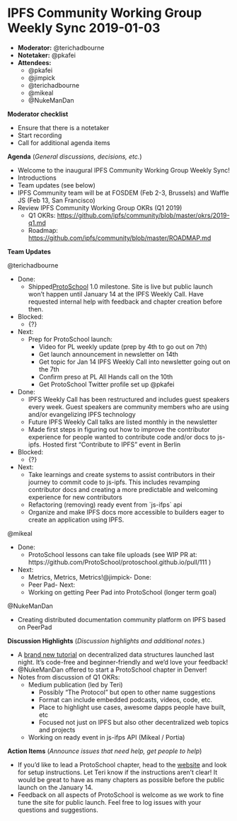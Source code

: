 # IPFS Community Working Group Weekly Sync 2019-01-03

-   **Moderator:** @terichadbourne
-   **Notetaker:** @pkafei
-   **Attendees:**
    -   @pkafei
    -   @jimpick
    -   @terichadbourne
    -   @mikeal
    -   @NukeManDan

**Moderator checklist**
-   Ensure that there is a notetaker
-   Start recording
-   Call for additional agenda items

**Agenda** (_General discussions, decisions, etc._)
-   Welcome to the inaugural IPFS Community Working Group Weekly Sync!
-   Introductions
-   Team updates (see below)
-   IPFS Community team will be at FOSDEM (Feb 2-3, Brussels) and Waffle JS (Feb 13, San Francisco)
-   Review IPFS Community Working Group OKRs (Q1 2019)
    -   Q1 OKRs: <https://github.com/ipfs/community/blob/master/okrs/2019-q1.md>
    -   Roadmap: <https://github.com/ipfs/community/blob/master/ROADMAP.md>

**Team Updates**

@terichadbourne
-   Done:
    -   Shipped[ProtoSchool](https://proto.school) 1.0 milestone. Site is live but public launch won’t happen until January 14 at the IPFS Weekly Call. Have requested internal help with feedback and chapter creation before then.
-   Blocked:
    -   {?}
-   Next:
    -   Prep for ProtoSchool launch:
        -   Video for PL weekly update (prep by 4th to go out on 7th)
        -   Get launch announcement in newsletter on 14th
        -   Get topic for Jan 14 IPFS Weekly Call into newsletter going out on the 7th
        -   Confirm preso at PL All Hands call on the 10th
        -   Get ProtoSchool Twitter profile set up
@pkafei
-   Done:
    -   IPFS Weekly Call has been restructured and includes guest speakers every week. Guest speakers are community members who are using and/or evangelizing IPFS technology
    -   Future IPFS Weekly Call talks are listed monthly in the newsletter
    -   Made first steps in figuring out how to improve the contributor experience for people wanted to contribute code and/or docs to js-ipfs. Hosted first “Contribute to IPFS” event in Berlin
-   Blocked:
    -   {?}
-   Next:
    -   Take learnings and create systems to assist contributors in their journey to commit code to js-ipfs. This includes revamping contributor docs and creating a more predictable and welcoming experience for new contributors
    -   Refactoring (removing) ready event from \`js-ifps\` api
    -   Organize and make IPFS docs more accessible to builders eager to create an application using IPFS.

@mikeal
-   Done:
    -   ProtoSchool lessons can take file uploads (see WIP PR at: https&#x3A;//github.com/ProtoSchool/protoschool.github.io/pull/111 )
-   Next:
    -   Metrics, Metrics, Metrics!@jimpick-   Done:
    -   Peer Pad-   Next:
    -   Working on getting Peer Pad into ProtoSchool (longer term goal)

  @NukeManDan
  -   Creating distributed documentation community platform on IPFS based on PeerPad

**Discussion Highlights** (_Discussion highlights and additional notes._)
-   A [brand new tutorial](https://proto.school/#/data-structures/01) on decentralized data structures launched last night. It’s code-free and beginner-friendly and we’d love your feedback!
- @NukeManDan offered to start a ProtoSchool chapter in Denver!
-  Notes from discussion of Q1 OKRs:
    -   Medium publication (led by Teri)
        -   Possibly “The Protocol” but open to other name suggestions
        -   Format can include embedded podcasts, videos, code, etc.
        -   Place to highlight use cases, awesome dapps people have built, etc
        -   Focused not just on IPFS but also other decentralized web topics and projects
    -   Working on ready event in js-ifps API (Mikeal / Portia)

**Action Items** (_Announce issues that need help, get people to help_)
-   If you’d like to lead a ProtoSchool chapter, head to the [website](https://proto.school) and look for setup instructions. Let Teri know if the instructions aren’t clear! It would be great to have as many chapters as possible before the public launch on the January 14.
-   Feedback on all aspects of ProtoSchool is welcome as we work to fine tune the site for public launch. Feel free to log issues with your questions and suggestions.
